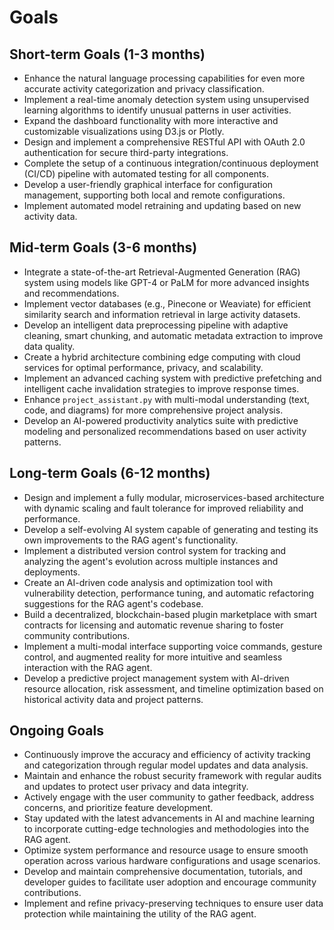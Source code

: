 # Goals

## Short-term Goals (1-3 months)
- Enhance the natural language processing capabilities for even more accurate activity categorization and privacy classification.
- Implement a real-time anomaly detection system using unsupervised learning algorithms to identify unusual patterns in user activities.
- Expand the dashboard functionality with more interactive and customizable visualizations using D3.js or Plotly.
- Design and implement a comprehensive RESTful API with OAuth 2.0 authentication for secure third-party integrations.
- Complete the setup of a continuous integration/continuous deployment (CI/CD) pipeline with automated testing for all components.
- Develop a user-friendly graphical interface for configuration management, supporting both local and remote configurations.
- Implement automated model retraining and updating based on new activity data.

## Mid-term Goals (3-6 months)
- Integrate a state-of-the-art Retrieval-Augmented Generation (RAG) system using models like GPT-4 or PaLM for more advanced insights and recommendations.
- Implement vector databases (e.g., Pinecone or Weaviate) for efficient similarity search and information retrieval in large activity datasets.
- Develop an intelligent data preprocessing pipeline with adaptive cleaning, smart chunking, and automatic metadata extraction to improve data quality.
- Create a hybrid architecture combining edge computing with cloud services for optimal performance, privacy, and scalability.
- Implement an advanced caching system with predictive prefetching and intelligent cache invalidation strategies to improve response times.
- Enhance `project_assistant.py` with multi-modal understanding (text, code, and diagrams) for more comprehensive project analysis.
- Develop an AI-powered productivity analytics suite with predictive modeling and personalized recommendations based on user activity patterns.

## Long-term Goals (6-12 months)
- Design and implement a fully modular, microservices-based architecture with dynamic scaling and fault tolerance for improved reliability and performance.
- Develop a self-evolving AI system capable of generating and testing its own improvements to the RAG agent's functionality.
- Implement a distributed version control system for tracking and analyzing the agent's evolution across multiple instances and deployments.
- Create an AI-driven code analysis and optimization tool with vulnerability detection, performance tuning, and automatic refactoring suggestions for the RAG agent's codebase.
- Build a decentralized, blockchain-based plugin marketplace with smart contracts for licensing and automatic revenue sharing to foster community contributions.
- Implement a multi-modal interface supporting voice commands, gesture control, and augmented reality for more intuitive and seamless interaction with the RAG agent.
- Develop a predictive project management system with AI-driven resource allocation, risk assessment, and timeline optimization based on historical activity data and project patterns.

## Ongoing Goals
- Continuously improve the accuracy and efficiency of activity tracking and categorization through regular model updates and data analysis.
- Maintain and enhance the robust security framework with regular audits and updates to protect user privacy and data integrity.
- Actively engage with the user community to gather feedback, address concerns, and prioritize feature development.
- Stay updated with the latest advancements in AI and machine learning to incorporate cutting-edge technologies and methodologies into the RAG agent.
- Optimize system performance and resource usage to ensure smooth operation across various hardware configurations and usage scenarios.
- Develop and maintain comprehensive documentation, tutorials, and developer guides to facilitate user adoption and encourage community contributions.
- Implement and refine privacy-preserving techniques to ensure user data protection while maintaining the utility of the RAG agent.
